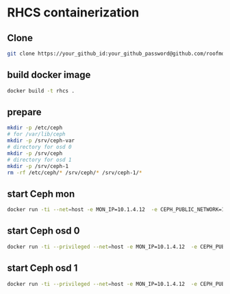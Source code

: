 # RHCS containerization

## Clone

```bash
git clone https://your_github_id:your_github_password@github.com/roofmonkey/rhcs
```

## build docker image

```bash
docker build -t rhcs .
```

## prepare

```bash
mkdir -p /etc/ceph
# for /var/lib/ceph
mkdir -p /srv/ceph-var
# directory for osd 0
mkdir -p /srv/ceph
# directory for osd 1
mkdir -p /srv/ceph-1
rm -rf /etc/ceph/* /srv/ceph/* /srv/ceph-1/*
```

## start Ceph mon

```bash
docker run -ti --net=host -e MON_IP=10.1.4.12  -e CEPH_PUBLIC_NETWORK=10.1.4.0/24 -e CEPH_DAEMON=mon -e  -v /etc/ceph:/etc/ceph -v /srv/ceph-var:/var/lib/ceph rhcs
```

## start Ceph osd 0

```bash
docker run -ti --privileged --net=host -e MON_IP=10.1.4.12  -e CEPH_PUBLIC_NETWORK=10.1.4.0/24 -e CEPH_DAEMON=osd -e  OSD_TYPE=directory -v /srv/ceph:/var/lib/ceph/osd/ -v /etc/ceph:/etc/ceph -v /srv/ceph-var:/var/lib/ceph rhcs
```

## start Ceph osd 1

```bash
docker run -ti --privileged --net=host -e MON_IP=10.1.4.12  -e CEPH_PUBLIC_NETWORK=10.1.4.0/24 -e CEPH_DAEMON=osd -e  OSD_TYPE=directory -v /srv/ceph-1:/var/lib/ceph/osd/ -v /etc/ceph:/etc/ceph -v /srv/ceph-var:/var/lib/ceph rhcs
```
